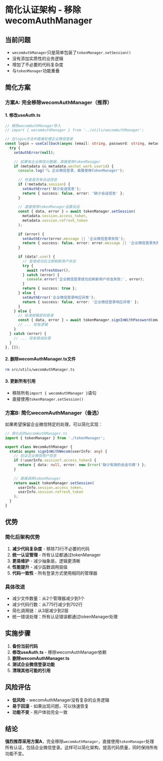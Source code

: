 # 简化认证架构 - 移除wecomAuthManager

## 当前问题
- `wecomAuthManager`只是简单包装了`tokenManager.setSession()`
- 没有添加实质性的业务逻辑
- 增加了不必要的代码复杂度
- 与`tokenManager`功能重叠

## 简化方案

### 方案A: 完全移除wecomAuthManager（推荐）

#### 1. 修改useAuth.ts
```typescript
// 移除wecomAuthManager导入
// import { wecomAuthManager } from '../utils/wecomAuthManager';

// 在login方法中直接处理企业微信登录
const login = useCallback(async (email: string, password: string, metadata?: any) => {
  try {
    setAuthError(null);
    
    // 如果有企业微信元数据，直接使用tokenManager
    if (metadata && metadata.wechat_work_userid) {
      console.log('🔍 企业微信登录，直接使用tokenManager');
      
      // 检查是否有会话信息
      if (!metadata.session) {
        setAuthError('缺少会话信息');
        return { success: false, error: '缺少会话信息' };
      }
      
      // 直接使用tokenManager设置会话
      const { data, error } = await tokenManager.setSession(
        metadata.session.access_token,
        metadata.session.refresh_token
      );
      
      if (error) {
        setAuthError(error.message || '企业微信登录失败');
        return { success: false, error: error.message || '企业微信登录失败' };
      }
      
      if (data?.user) {
        // 登录成功后立即刷新用户状态
        try {
          await refreshUser();
        } catch (error) {
          console.error('企业微信登录成功后刷新用户状态失败:', error);
        }
        return { success: true };
      } else {
        setAuthError('企业微信登录响应异常');
        return { success: false, error: '企业微信登录响应异常' };
      }
    } else {
      // 标准邮箱密码登录
      const { data, error } = await tokenManager.signInWithPassword(email, password);
      // ... 现有逻辑
    }
  } catch (error) {
    // ... 现有错误处理
  }
}, []);
```

#### 2. 删除wecomAuthManager.ts文件
```bash
rm src/utils/wecomAuthManager.ts
```

#### 3. 更新所有引用
- 移除所有`import { wecomAuthManager }`语句
- 直接使用`tokenManager.setSession()`

### 方案B: 简化wecomAuthManager（备选）

如果希望保留企业微信特定的处理，可以简化实现：

```typescript
// 简化后的wecomAuthManager.ts
import { tokenManager } from './tokenManager';

export class WecomAuthManager {
  static async signInWithWecom(userInfo: any) {
    // 验证企业微信用户信息
    if (!userInfo.session?.access_token) {
      return { data: null, error: new Error('缺少有效的会话令牌') };
    }
    
    // 直接调用tokenManager
    return await tokenManager.setSession(
      userInfo.session.access_token,
      userInfo.session.refresh_token
    );
  }
}
```

## 优势

### 简化后架构优势
1. **减少代码复杂度** - 移除73行不必要的代码
2. **统一认证管理** - 所有认证都通过tokenManager
3. **更易维护** - 减少抽象层，逻辑更清晰
4. **性能提升** - 减少函数调用层级
5. **代码一致性** - 所有登录方式使用相同的管理器

### 具体改进
- 减少文件数量：从2个管理器减少到1个
- 减少代码行数：从775行减少到702行
- 简化调用链：从3层减少到2层
- 统一错误处理：所有认证错误都通过tokenManager处理

## 实施步骤

1. **备份当前代码**
2. **修改useAuth.ts** - 移除wecomAuthManager依赖
3. **删除wecomAuthManager.ts**
4. **测试企业微信登录功能**
5. **清理其他可能的引用**

## 风险评估

- **低风险** - wecomAuthManager没有复杂的业务逻辑
- **易于回滚** - 如果出现问题，可以快速恢复
- **功能不变** - 用户体验完全一致

## 结论

**强烈推荐采用方案A**，完全移除`wecomAuthManager`，直接使用`tokenManager`处理所有认证，包括企业微信登录。这样可以简化架构，提高代码质量，同时保持所有功能不变。
